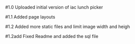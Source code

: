 #1.0
Uploaded initial version of iac lunch picker

#1.1 
Added page layouts

#1.2
Added more static files and limit image width and heigh

#1.2add
Fixed Readme and added the sql file 